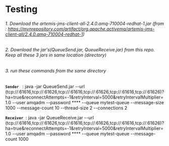 

# Testing 

###### 1. Download the artemis-jms-client-all-2.4.0.amq-710004-redhat-1.jar (from : https://mvnrepository.com/artifact/org.apache.activemq/artemis-jms-client-all/2.4.0.amq-710004-redhat-1)
###### 2. Download the jar's(QueueSend.jar, QueueReceive.jar)  from this repo. Keep all these 3 jars in same location (directory)
###### 3. run these commands from the same directory 


**```Sender ```** :
java -jar QueueSend.jar --url (tcp://<host1a>:61616,tcp://<host1b>:61626,tcp://<host2a>:61616,tcp://<host2b>:61626,tcp://<host3a>:61616,tcp://<host3b>:61626)?ha=true&amp;reconnectAttempts=-1&amp;retryInterval=5000&amp;retryIntervalMultiplier=1.0 --user amqadm --password **** --queue mytest-queue --message-size 1000 --message-count 10 --thread-size 2 --connections 2

**```Receiver ```**:
java -jar QueueReceive.jar --url (tcp://<host1a>:61616,tcp://<host1b>:61626,tcp://<host2a>:61616,tcp://<host2b>:61626,tcp://<host3a>:61616,tcp://<host3b>:61626)?ha=true&amp;reconnectAttempts=-1&amp;retryInterval=5000&amp;retryIntervalMultiplier=1.0 --user amqadm --password **** --queue mytest-queue --message-count 1000
